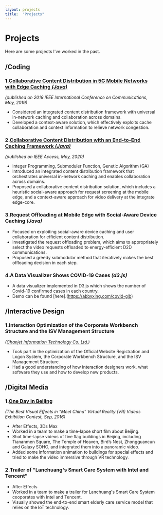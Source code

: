 ```yaml
---
layout: projects
title:  "Projects"
---
```


# Projects

Here are some projects I've worked in the past.

## /Coding

### 1.[Collaborative Content Distribution in 5G Mobile Networks with Edge Caching *(Java)*](https://ieeexplore.ieee.org/document/8761491)
*(published on 2019 IEEE International Conference on Communications, May, 2019)*
- Considered an integrated content distribution framework with universal in-network caching and collaboration across domains.
- Developed a context-aware solution, which effectively exploits cache collaboration and context information to relieve network congestion.

### 2.[Collaborative Content Distribution with an End-to-End Caching Framework *(Java)*](https://ieeexplore.ieee.org/document/9040618)
*(published on IEEE Access, May, 2020)*
- Integer Programming, Submoduler Function, Genetic Algorithm (GA)
- Introduced an integrated content distribution framework that orchestrates universal in-network caching and enables collaboration across domains.
- Proposed a collaborative content distribution solution, which includes a heuristic social-aware approach for request screening at the mobile edge, and a context-aware approach for video delivery at the integrate edge-core.

### 3.Request Offloading at Mobile Edge with Social-Aware Device Caching *(Java)*
- Focused on exploiting social-aware device caching and user collaboration for efficient content distribution.
- Investigated the request offloading problem, which aims to appropriately select the video requests offloaded to energy-efficient D2D communications.
- Proposed a greedy submodular method that iteratively makes the best offloading decision in each step.

### 4.A Data Visualizer Shows COVID-19 Cases *(d3.js)*
- A data visualizer implemented in D3.js which shows the number of Covid-19 confirmed cases in each country.
- Demo can be found [here].(https://abbyxing.com/covid-glb)


## /Interactive Design

### 1.Interaction Optimization of the Corporate Workbench Structure and the ISV Management Structure
*([Chanjet Information Technology Co. Ltd.](https://www.linkedin.com/company/chanjet-information-technology-co-ltd-/about/))*
- Took part in the optimization of the Official Website Registration and Logon System, the Corporate Workbench Structure, and the ISV Management Structure.
- Had a good understanding of how interaction designers work, what software they use and how to develop new products.



## /Digital Media

### 1.[One Day in Beijing](https://www.iqiyi.com/v_19rrm3fh9c.html#curid=534189900_undefined)
*(The Best Visual Effects in “Meet China” Virtual Reality (VR) Videos Exhibition Contest, Sep, 2016)*
- After Effects, 3Ds Max
- Worked in a team to make a time-lapse short film about Beijing.
- Shot time-lapse videos of five flag buildings in Beijing, including Tiananmen Square, The Temple of Heaven, Bird’s Nest, Zhongguancun and Galaxy SOHO, and integrated them into a panoramic video.
- Added some information animation to buildings for special effects and tried to make the video immersive through VR technology.

### 2.Trailer of "Lanchuang's Smart Care System with Intel and Tencent"
- After Effects
- Worked in a team to make a trailer for Lanchuang's Smart Care System cooporates with Intel and Tencent.
- Visually showed the end-to-end smart elderly care service model that relies on the IoT technology.




